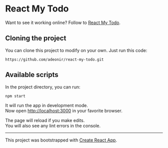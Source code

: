 # React My Todo

Want to see it working online? Follow to [React My Todo](https://react-my-todo.netlify.com/).

## Cloning the project

You can clone this project to modify on your own.
Just run this code:

```
https://github.com/adeonir/react-my-todo.git
```

## Available scripts

In the project directory, you can run:

```
npm start
```

It will run the app in development mode.<br>
Now open [http://localhost:3000](http://localhost:3000) in your favorite browser.

The page will reload if you make edits.<br>
You will also see any lint errors in the console.

---

This project was bootstrapped with [Create React App](https://github.com/facebook/create-react-app).
